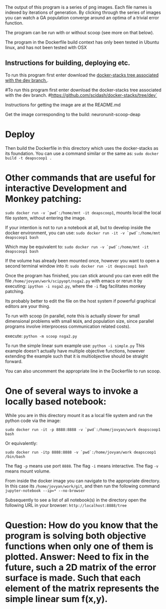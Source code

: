 The output of this program is a series of png images. Each file names is indexed by iterations of generation. By clicking through the series of images you can watch a GA population converge around an optima of a trivial error function.

The program can be run with or without scoop (see more on that below).

The program in the Dockerfile build context has only been tested in Ubuntu linux, and has not been tested with OSX

## Instructions for building, deploying etc.

To run this program first enter download the [docker-stacks tree associated with the dev branch.](https://github.com/scidash/docker-stacks/tree/dev "Title").

#To run this program first enter download the docker-stacks tree associated with the dev branch.
#https://github.com/scidash/docker-stacks/tree/dev`

Instructions for getting the image are at the README.md

Get the image corresponding to the build: neuronunit-scoop-deap

# Deploy
Then build the Dockerfile in this directory which uses the docker-stacks as its foundation. You can use a command similar or the same as:
`sudo docker build -t deapscoop1 .` 

# Other commands that are useful for interactive Development and Monkey patching:

```sudo docker run -v `pwd`:/home/mnt -it deapscoop1```, mounts local the local file system, without entering the image.


If your intention is not to run a notebook at all, but to develop inside the docker environment, you can use:
```sudo docker run -it -v `pwd`:/home/mnt deapscoop1 bash```

Which may be equivalent to:
```sudo docker run -v `pwd`:/home/mnt -it deapscoop1 bash```

If the volume has already been mounted once, however you want to open a second terminal window into it:
`sudo docker run -it deapscoop1 bash`

Once the program has finished, you can stick around you can even edit the file `/home/jovyan/work/scipyopt/nsga2.py` with emacs or rerun it by executing:
`ipython -i nsga2.py`, where the `-i` flag facilitates monkey patching.
 
Its probably better to edit the file on the host system if powerful graphical editors are your thing.

To run with scoop (in parallel, note this is actually slower for small dimensional problems with small `NGEN`, and population size, since parallel programs involve interprocess communication related costs).

execute:
`python -m scoop nsga2.py`

To run the simple linear sum example use:
`python -i simple.py`
This example doesn't actually have multiple objective functions, however extending the example such that it is multiobjective should be straight forward.

You can also uncomment the appropriate line in the Dockerfile to run scoop.


# One of several ways to invoke a locally based notebook:

While you are in this directory mount it as a local file system and run the python code via the image:

```sudo docker run -it -p 8888:8888 -v `pwd`:/home/jovyan/work deapscoop1 bash```

Or equivalently:

```sudo docker run -itp 8888:8888 -v `pwd`:/home/jovyan/work deapscoop1 /bin/bash```

The flag `-p` means use port `8888`. The flag `-i` means interactive. The flag `-v` means mount volume.

From inside the docker image you can navigate to the appropriate directory. In this case its `/home/jovyan/work/git`, and then run the following command
`jupyter-notebook --ip=* --no-browser`

Subsequently to see a list of all notebook(s) in the directory open the following URL in your browser:
`http://localhost:8888/tree`


# Question: How do you know that the program is solving both objective functions when only one of them is plotted. Answer: Need to fix in the future, such a 2D matrix of the error surface is made. Such that each element of the matrix represents the simple linear sum f(x,y). 



